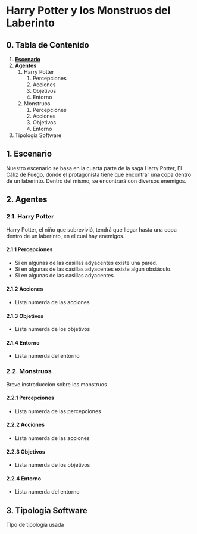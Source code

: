 # Harry Potter y los Monstruos del Laberinto
## 0. Tabla de Contenido
1. **[Escenario](#1-escenario)**
2. **[Agentes](#2-Agentes)**
    1. Harry Potter
        1. Percepciones
        2. Acciones
        3. Objetivos
        4. Entorno
    2. Monstruos
        1. Percepciones
        2. Acciones
        3. Objetivos
        4. Entorno
3. Tipología Software

## 1. Escenario
Nuestro escenario se basa en la cuarta parte de la saga Harry Potter, El Cáliz de Fuego, donde el protagonista tiene que encontrar una copa dentro de un laberinto. Dentro del mismo, se encontrará con diversos enemigos.

## 2. Agentes
### 2.1. Harry Potter
Harry Potter, el niño que sobrevivió, tendrá que llegar hasta una copa dentro de un laberinto, en el cual hay enemigos. 
#### 2.1.1 Percepciones
* Si en algunas de las casillas adyacentes existe una pared.
* Si en algunas de las casillas adyacentes existe algun obstáculo.
* Si en algunas de las casillas adyacentes 
#### 2.1.2 Acciones
* Lista numerda de las acciones
#### 2.1.3 Objetivos
* Lista numerda de los objetivos
#### 2.1.4 Entorno
* Lista numerda del entorno

### 2.2. Monstruos
Breve instroducción sobre los monstruos
#### 2.2.1 Percepciones
* Lista numerda de las percepciones
#### 2.2.2 Acciones
* Lista numerda de las acciones
#### 2.2.3 Objetivos
* Lista numerda de los objetivos
#### 2.2.4 Entorno
* Lista numerda del entorno

## 3. Tipología Software
TIpo de tipología usada

<!---
HOLA SOY UN COMENTARIO
, pero solo podrá hacerles frente a algunos de ellos. Si se agota la barra de energía, podrá recuperar parte de ella con grageas Bertie Bott dispersas por el laberinto. Si Harry no tuviese energía y se encontrase con un enemigo, tendrá que buscar una salida. Los monstruos se moverán cada dos pasos de 
## Percepciones
1. Si en algunas de las casillas adyacentes existe un obstáculo.
2. Si alguna de las casillas adyacentes está vacía.
3. Peso de las casillas adyacentes, en caso de haber sido recorridas.
4. Si alguna de las casillas adyacentes es la de llegada.

## Acciones
1. Desplazarse siempre a la casilla que tenga menos coste.
2. Si existen varias casillas con el mismo coste, desplazarse aleatoriamente.
3. Si se encuentra sobre la casilla salida, terminar la ejecución.
4. 

## Objetivos
1. Recorrer un camino entre un punto **A** y un punto **B**.
2. Evitar obstáculos de manera inteligente.
3. Utilizar la cantidad mínima de pasos.


## Entorno
1. El agente se desplaza por una matriz.
2. Tienen obstáculos definidos aleatoriamente.
3. Siempre se asegurará la existencia de un camino entre los puntos **A** y **B**.
4. Las casillas recorridas se colorearán según la cantidad de veces que se pase sobre las mismas.
5. Al exceder el tamaño de la matriz, se considerará como una pared.

-->